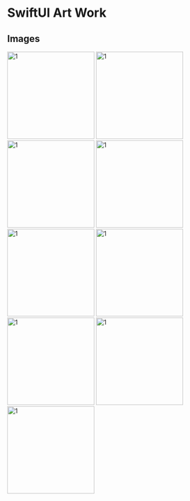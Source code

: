 # SwiftUI Art Work

## Images
<img width="200" alt="1" src="https://github.com/user-attachments/assets/05066598-8b96-4802-a3c4-73a8ed28aaad">
<img width="200" alt="1" src="https://github.com/user-attachments/assets/c540fdad-431c-4a90-8eab-b9e3ef2ff6b0">
<img width="200" alt="1" src="https://github.com/user-attachments/assets/6cd4b569-6c0e-4f6c-96c7-fb02c8a47144">
<img width="200" alt="1" src="https://github.com/user-attachments/assets/3c7b7283-c989-4dcc-9226-aa78ce09412f">
<img width="200" alt="1" src="https://github.com/user-attachments/assets/caf7e3f3-fbfe-40a1-a8fc-d0ddadeace4b">
<img width="200" alt="1" src="https://github.com/user-attachments/assets/2d69e421-f5bd-4ba0-ac80-e7851f06b52b">
<img width="200" alt="1" src="https://github.com/user-attachments/assets/0d65f22f-3f3f-433c-9092-813e8131ee3d">
<img width="200" alt="1" src="https://github.com/user-attachments/assets/f42099f8-c70e-48fa-a76e-a5d7036270f7">
<img width="200" alt="1" src="https://github.com/user-attachments/assets/473b1027-5c4f-47ac-9aa3-13bc062b69d1">

